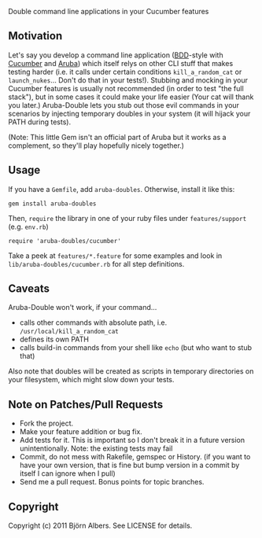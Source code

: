 Double command line applications in your Cucumber features

## Motivation

Let's say you develop a command line application ([BDD](http://en.wikipedia.org/wiki/Behavior_Driven_Development)-style with [Cucumber](http://cukes.info/) and [Aruba](https://github.com/cucumber/aruba)) which itself relys on other CLI stuff that makes testing harder (i.e. it calls under certain conditions `kill_a_random_cat` or `launch_nukes`... Don't do that in your tests!).
Stubbing and mocking in your Cucumber features is usually not recommended (in order to test "the full stack"), but in some cases it could make your life easier (Your cat will thank you later.)
Aruba-Double lets you stub out those evil commands in your scenarios by injecting temporary doubles in your system (it will hijack your PATH during tests).

(Note: This little Gem isn't an official part of Aruba but it works as a complement, so they'll play hopefully nicely together.)

## Usage

If you have a `Gemfile`, add `aruba-doubles`. Otherwise, install it like this:

    gem install aruba-doubles

Then, `require` the library in one of your ruby files under `features/support` (e.g. `env.rb`)

    require 'aruba-doubles/cucumber'

Take a peek at `features/*.feature` for some examples and look in `lib/aruba-doubles/cucumber.rb` for all step definitions.

## Caveats

Aruba-Double won't work, if your command...

* calls other commands with absolute path, i.e. `/usr/local/kill_a_random_cat`
* defines its own PATH
* calls build-in commands from your shell like `echo` (but who want to stub that)

Also note that doubles will be created as scripts in temporary directories on your filesystem, which might slow down your tests.

## Note on Patches/Pull Requests

* Fork the project.
* Make your feature addition or bug fix.
* Add tests for it. This is important so I don't break it in a
  future version unintentionally.  Note: the existing tests may fail
* Commit, do not mess with Rakefile, gemspec or History.
  (if you want to have your own version, that is fine but bump version in a commit by itself I can ignore when I pull)
* Send me a pull request. Bonus points for topic branches.

## Copyright

Copyright (c) 2011 Björn Albers. See LICENSE for details.
